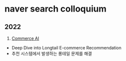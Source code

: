 # naver search colloquium


## 2022
1. [Commerce AI]()
  - Deep Dive into Longtail E-commerce Recommendation 
  - 추천 시스템에서 발생하는 롱테일 문제를 해결

